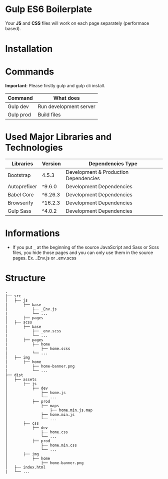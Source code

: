 ﻿# Gulp ES6 Boilerplate

Your **JS** and **CSS** files will work on each page separately (performace based). 

# Installation

# Commands
**Important**: Please firstly gulp and gulp cli install.

| Command | What does
|--|--|
| Gulp dev | Run development server |
| Gulp prod | Build files |


# Used Major Libraries and Technologies

| Libraries | Version | Dependencies Type |
|--|--|-- |
| Bootstrap | 4.5.3 | Development & Production Dependencies |
| Autoprefixer | ^9.6.0 | Development Dependencies |
| Babel Core | ^6.26.3 | Development Dependencies |
| Browserify | ^16.2.3 | Development Dependencies |
| Gulp Sass | ^4.0.2 | Development Dependencies |

# Informations
- If you put ``_`` at the beginning of the source JavaScript and Sass or Scss files, you hide those pages and you can only use them in the source pages. Ex. _Env.js or _env.scss

# Structure
```
.
├── src                    	
│   ├── js             			
|		├── base						
|			├── _Env.js
|			└── ...                 
|		├── pages							
│   ├── scss              		
|		├── base					
|			├── _env.scss	
|			└── ...                 
|		├── pages					
|			├── home	
|				├── home.scss    
|			└── ...                 
│   ├── img             		
|		├── home					
|			├── home-banner.png	
|			└── ...                            
├── dist
│   ├── assets
│   	├── js
│   		├── dev
│   			├── home.js
│   			└── ...
│   		├── prod
│   			├── maps
│   				├── home.min.js.map
│   			├── home.min.js
│   			└── ...
│   	├── css
│   		├── dev
│   			├── home.css
│   			└── ...
│   		├── prod
│   			├── home.min.css
│   			└── ...
│   	├── img 
│   		├── home
│   			├── home-banner.png
│   ├── index.html  
|   └── ...  
```
